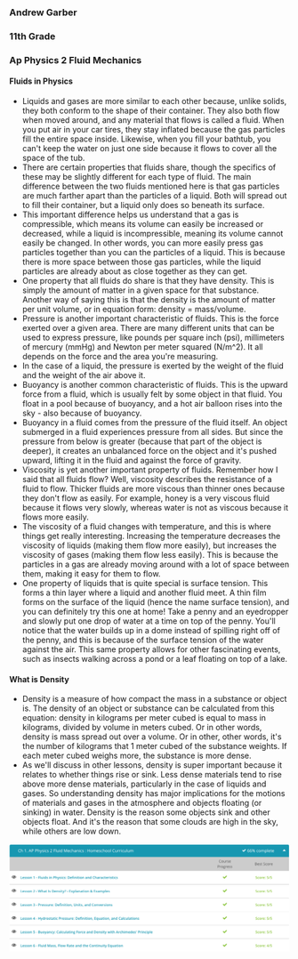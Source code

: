 ### Andrew Garber
### 11th Grade
### Ap Physics 2 Fluid Mechanics

#### Fluids in Physics
 - Liquids and gases are more similar to each other because, unlike solids, they both conform to the shape of their container. They also both flow when moved around, and any material that flows is called a fluid. When you put air in your car tires, they stay inflated because the gas particles fill the entire space inside. Likewise, when you fill your bathtub, you can't keep the water on just one side because it flows to cover all the space of the tub.
 - There are certain properties that fluids share, though the specifics of these may be slightly different for each type of fluid. The main difference between the two fluids mentioned here is that gas particles are much farther apart than the particles of a liquid. Both will spread out to fill their container, but a liquid only does so beneath its surface.
 - This important difference helps us understand that a gas is compressible, which means its volume can easily be increased or decreased, while a liquid is incompressible, meaning its volume cannot easily be changed. In other words, you can more easily press gas particles together than you can the particles of a liquid. This is because there is more space between those gas particles, while the liquid particles are already about as close together as they can get.
 - One property that all fluids do share is that they have density. This is simply the amount of matter in a given space for that substance. Another way of saying this is that the density is the amount of matter per unit volume, or in equation form: density = mass/volume.
 - Pressure is another important characteristic of fluids. This is the force exerted over a given area. There are many different units that can be used to express pressure, like pounds per square inch (psi), millimeters of mercury (mmHg) and Newton per meter squared (N/m^2). It all depends on the force and the area you're measuring.
 - In the case of a liquid, the pressure is exerted by the weight of the fluid and the weight of the air above it.
 - Buoyancy is another common characteristic of fluids. This is the upward force from a fluid, which is usually felt by some object in that fluid. You float in a pool because of buoyancy, and a hot air balloon rises into the sky - also because of buoyancy.
 - Buoyancy in a fluid comes from the pressure of the fluid itself. An object submerged in a fluid experiences pressure from all sides. But since the pressure from below is greater (because that part of the object is deeper), it creates an unbalanced force on the object and it's pushed upward, lifting it in the fluid and against the force of gravity.
 - Viscosity is yet another important property of fluids. Remember how I said that all fluids flow? Well, viscosity describes the resistance of a fluid to flow. Thicker fluids are more viscous than thinner ones because they don't flow as easily. For example, honey is a very viscous fluid because it flows very slowly, whereas water is not as viscous because it flows more easily.
 - The viscosity of a fluid changes with temperature, and this is where things get really interesting. Increasing the temperature decreases the viscosity of liquids (making them flow more easily), but increases the viscosity of gases (making them flow less easily). This is because the particles in a gas are already moving around with a lot of space between them, making it easy for them to flow.
 - One property of liquids that is quite special is surface tension. This forms a thin layer where a liquid and another fluid meet. A thin film forms on the surface of the liquid (hence the name surface tension), and you can definitely try this one at home! Take a penny and an eyedropper and slowly put one drop of water at a time on top of the penny. You'll notice that the water builds up in a dome instead of spilling right off of the penny, and this is because of the surface tension of the water against the air. This same property allows for other fascinating events, such as insects walking across a pond or a leaf floating on top of a lake.

#### What is Density
 - Density is a measure of how compact the mass in a substance or object is. The density of an object or substance can be calculated from this equation: density in kilograms per meter cubed is equal to mass in kilograms, divided by volume in meters cubed. Or in other words, density is mass spread out over a volume. Or in other, other words, it's the number of kilograms that 1 meter cubed of the substance weights. If each meter cubed weighs more, the substance is more dense.
 - As we'll discuss in other lessons, density is super important because it relates to whether things rise or sink. Less dense materials tend to rise above more dense materials, particularly in the case of liquids and gases. So understanding density has major implications for the motions of materials and gases in the atmosphere and objects floating (or sinking) in water. Density is the reason some objects sink and other objects float. And it's the reason that some clouds are high in the sky, while others are low down.

![Alt text](Media/fluid_mechanics_day1.png)